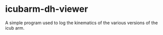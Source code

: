 # icubarm-dh-viewer
A simple program used to log the kinematics of the various versions of the icub arm.
